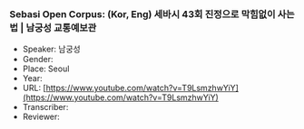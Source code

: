 ### Sebasi Open Corpus: (Kor, Eng) 세바시 43회 진정으로 막힘없이 사는 법 | 남궁성 교통예보관

- Speaker: 남궁성
- Gender: 
- Place: Seoul
- Year: 
- URL: [https://www.youtube.com/watch?v=T9LsmzhwYiY](https://www.youtube.com/watch?v=T9LsmzhwYiY)
- Transcriber: 
- Reviewer: 


